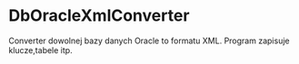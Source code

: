 # DbOracleXmlConverter

Converter dowolnej bazy danych Oracle to formatu XML. Program zapisuje klucze,tabele itp.

